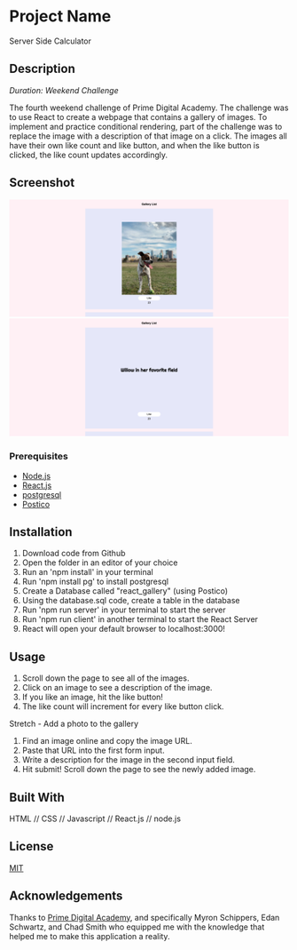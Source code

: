 # Project Name

Server Side Calculator

## Description

_Duration: Weekend Challenge_

The fourth weekend challenge of Prime Digital Academy. The challenge was to use React to create a webpage that contains a gallery of images. To implement and practice conditional rendering, part of the challenge was to replace the image with a description of that image on a click. The images all have their own like count and like button, and when the like button is clicked, the like count updates accordingly. 

## Screenshot

![screenshot of an image in the gallery application](./public/images/image_screenshot.png)
![screenshot of a description in the gallery application](./public/images/description_screenshot.png)


### Prerequisites

- [Node.js](https://nodejs.org/en/)
- [React.js](https://reactjs.org/)
- [postgresql](https://www.postgresql.org/)
- [Postico](https://eggerapps.at/postico/)

## Installation

1. Download code from Github
2. Open the folder in an editor of your choice
3. Run an 'npm install' in your terminal
4. Run 'npm install pg' to install postgresql
5. Create a Database called "react_gallery" (using Postico)
6. Using the database.sql code, create a table in the database
7. Run 'npm run server' in your terminal to start the server
8. Run 'npm run client' in another terminal to start the React Server
9. React will open your default browser to localhost:3000!

## Usage

1. Scroll down the page to see all of the images.
2. Click on an image to see a description of the image.
2. If you like an image, hit the like button!
4. The like count will increment for every like button click.

Stretch - Add a photo to the gallery

1. Find an image online and copy the image URL.
2. Paste that URL into the first form input.
3. Write a description for the image in the second input field.
4. Hit submit! Scroll down the page to see the newly added image. 


## Built With

HTML // CSS // Javascript // React.js // node.js 

## License

[MIT](https://choosealicense.com/licenses/mit/)

## Acknowledgements

Thanks to [Prime Digital Academy](www.primeacademy.io), and specifically Myron Schippers, Edan Schwartz, and Chad Smith who equipped me with the knowledge that helped me to make this application a reality.
